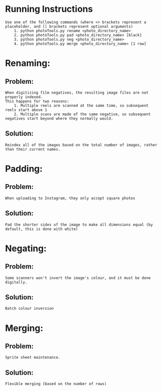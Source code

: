 # Running Instructions
    Use one of the following commands (where <> brackets represent a placeholder, and [] brackets represent optional arguments)
        1. python photoTools.py rename <photo_directory_name>
        2. python photoTools.py pad <photo_directory_name> [black]
        3. python photoTools.py neg <photo_directory_name>
        4. python photoTools.py merge <photo_directory_name> [1 row]

# Renaming:
## Problem:
    When digitizing film negatives, the resulting image files are not properly indexed.
    This happens for two reasons:
        1. Multiple reels are scanned at the same time, so subsequent reels start above 1
        2. Multiple scans are made of the same negative, so subsequent negatives start beyond where they normally would.

## Solution:
    Reindex all of the images based on the total number of images, rather than their current names.


# Padding:
## Problem:
    When uploading to Instagram, they only accept square photos
## Solution:
    Pad the shorter sides of the image to make all dimensions equal (by default, this is done with white)


# Negating:
## Problem:
    Some scanners won't invert the image's colour, and it must be done digitally.
## Solution:
    Batch colour inversion


# Merging:
## Problem:
    Sprite sheet maintenance.
## Solution:
    Flexible merging (based on the number of rows)